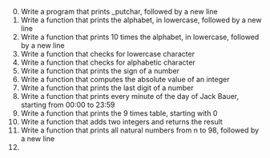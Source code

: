 0. Write a program that prints _putchar, followed by a new line
1. Write a function that prints the alphabet, in lowercase, followed by a new line
2. Write a function that prints 10 times the alphabet, in lowercase, followed by a new line
3. Write a function that checks for lowercase character
4. Write a function that checks for alphabetic character
5. Write a function that prints the sign of a number
6. Write a function that computes the absolute value of an integer
7. Write a function that prints the last digit of a number
8. Write a function that prints every minute of the day of Jack Bauer, starting from 00:00 to 23:59
9. Write a function that prints the 9 times table, starting with 0
10. Write a function that adds two integers and returns the result
11. Write a function that prints all natural numbers from n to 98, followed by a new line
12. 
